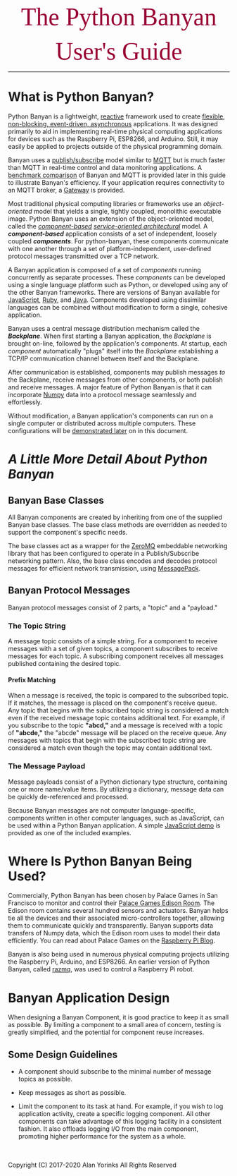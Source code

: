 

</p>
<p align="center">
  <span style="color:#990033; font-family:Georgia; font-size:4em;">The Python Banyan</span>
</p>
<p align="center">
<span style="color:#990033; font-family:Georgia; font-size:4em;">User's Guide</span>
</p>



-------------------------------------------------

# What is Python Banyan?
Python Banyan is a lightweight, [reactive](https://gist.github.com/staltz/868e7e9bc2a7b8c1f754) framework used to
create [flexible](http://ptgmedia.pearsoncmg.com/images/9780134602417/samplepages/9780134602417.pdf), [non-blocking, event-driven,
asynchronous](https://www.allthingsdistributed.com/historical/archives/000486.html) applications.
It was designed primarily to aid in implementing real-time physical computing applications
 for devices such as
 the Raspberry Pi, ESP8266,  and Arduino.
Still, it may easily be applied to projects outside of the physical programming domain.

Banyan uses a [publish/subscribe](https://en.wikipedia.org/wiki/Publish%E2%80%93subscribe_pattern)
 model similar to [MQTT](https://en.wikipedia.org/wiki/MQTT) but is much faster than MQTT in
 real-time control and data monitoring applications.
 A [benchmark comparison](benchmark/#benchmark) of Banyan
and MQTT is provided later in this guide to illustrate Banyan's efficiency.
If your application requires connectivity to an MQTT broker, a [Gateway](example10) is provided.

Most traditional physical computing libraries or frameworks use an *object-oriented* model
that yields a single,
tightly coupled, monolithic executable image. Python Banyan uses an extension of the object-oriented model, called
the *[component-based](https://en.wikipedia.org/wiki/Component-based_software_engineering) [service-oriented architectural](https://en.wikipedia.org/wiki/Service-oriented_architecture)*
model. A ***component-based*** application consists of a set of independent, loosely
coupled ***components***. For python-banyan, these components communicate with one another through a set
of platform-independent, user-defined protocol messages transmitted over a TCP network.

A Banyan application is composed of a set of *components* running concurrently as separate processes.
These *components* can be developed using a single language platform such as Python, or developed using any of the other Banyan frameworks.
There are versions of Banyan available for [JavaScript](https://github.com/MrYsLab/js-banyan), [Ruby](https://github.com/MrYsLab/rb_banyan),
 and [Java](https://github.com/MrYsLab/javabanyan). Components developed using dissimilar languages can be combined
 without modification to form a single, cohesive application.

Banyan uses a central message distribution mechanism called the ***Backplane***. When first starting a Banyan application,
the *Backplane* is brought on-line, followed by
the application's components.
At startup, each
 *component* automatically
"plugs" itself into the *Backplane* establishing a TCP/IP communication channel between itself and the Backplane.

After communication is established, components may publish messages *to* the Backplane, receive messages from other components, or both
publish and receive messages. A major feature of Python Banyan
is that it can incorporate [Numpy](http://www.numpy.org/) data into a protocol message
 seamlessly and effortlessly.

Without modification, a Banyan application's components can run on a single computer or distributed across multiple computers.
These configurations will be [demonstrated later](example3/) on in this document.


# *A Little More Detail About Python Banyan*

## Banyan Base Classes
All Banyan components are created by inheriting from one of the supplied Banyan base classes.
 The base class methods are overridden as needed to
 support the component's specific needs.

The base classes act as a wrapper for the [ZeroMQ](http://zeromq.org/) embeddable networking library that has been configured
 to operate in a Publish/Subscribe networking pattern.
Also, the base class encodes and decodes protocol messages for efficient network transmission,
using [MessagePack](https://msgpack.org/index.html).

## Banyan Protocol Messages

Banyan protocol messages consist of 2 parts, a "topic" and a "payload."

### The Topic String

A message topic consists of a simple string. For a component to receive messages
with a set of given topics, a component
subscribes to receive messages for each topic. A subscribing component receives all messages published
containing the desired topic.

#### Prefix Matching
When a message is received, the topic is compared to the subscribed topic. If it matches,
the message is placed on the component's receive queue. Any topic that begins with the subscribed topic string
is considered a match even if the received message topic contains additional text.
 For example, if you subscribe to the topic **"abcd,"** and a message is received
with a topic of **"abcde,"** the "abcde" message will be placed on the receive queue. Any messages with topics
that begin with the subscribed topic string are considered a match even though the topic may contain additional text.

### The Message Payload

 Message payloads consist of a Python dictionary type structure, containing one or more name/value items.
 By utilizing a dictionary, message data can be quickly de-referenced and processed.

 Because Banyan messages are not computer language-specific, components written in other computer languages, such as
 JavaScript, can be used within a Python Banyan application. A simple [JavaScript demo](example4/) is provided as one
 of the included examples.

# Where Is Python Banyan Being Used?
Commercially, Python Banyan has been chosen by Palace Games in San Francisco to monitor and control
their [Palace Games Edison Room](https://palace-games.com/edison-escape-room/).
 The Edison room contains several hundred sensors and actuators. Banyan helps tie all the devices
and their associated micro-controllers together, allowing them to
communicate quickly and transparently. Banyan supports data transfers of Numpy data,
which the Edison
room uses to model their data efficiently. You can read about Palace Games on the
[Raspberry Pi Blog](https://www.raspberrypi.org/blog/raspberry-pi-escape-room/).

Banyan is also being used in numerous physical computing projects utilizing the Raspberry Pi, Arduino, and ESP8266.
An earlier version of Python Banyan, called [razmq](https://github.com/MrYsLab/razmq), was used to control a Raspberry Pi robot.

# Banyan Application Design

When designing a Banyan Component, it is good practice to keep it as small as
possible. By limiting a component to a small area of concern, testing is greatly
simplified, and the potential for component reuse increases.

## Some Design Guidelines

* A component should subscribe to the minimal number of message topics as possible.

* Keep messages as short as possible.

* Limit the component to its task at hand. For example, if you wish to log application activity,
create a specific logging component. All other components can take advantage of this logging facility
in a consistent fashion. It also offloads logging I/O from the main component, promoting higher performance
for the system as a whole.

<br>
<br>
Copyright (C) 2017-2020 Alan Yorinks All Rights Reserved




